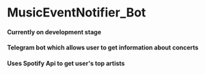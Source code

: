# MusicEventNotifier_Bot

#### Currently on development stage

#### Telegram bot which allows user to get information about concerts
#### Uses Spotify Api to get user's top artists 
